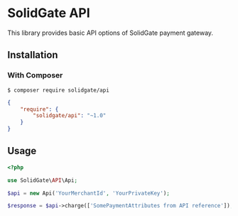 # SolidGate API


This library provides basic API options of SolidGate payment gateway.

## Installation

### With Composer

```
$ composer require solidgate/api
```

```json
{
    "require": {
        "solidgate/api": "~1.0"
    }
}
```

## Usage

```php
<?php

use SolidGate\API\Api;

$api = new Api('YourMerchantId', 'YourPrivateKey');

$response = $api->charge(['SomePaymentAttributes from API reference']);

```